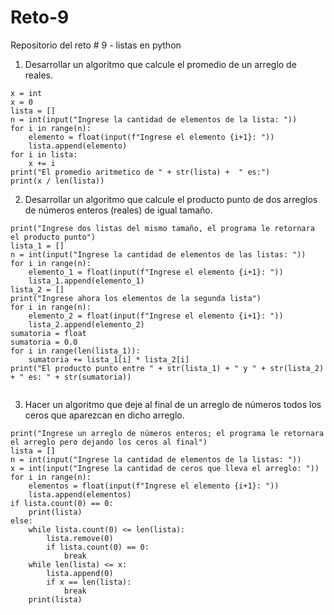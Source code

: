 # Reto-9
Repositorio del reto # 9 - listas en python 

1. Desarrollar un algoritmo que calcule el promedio de un arreglo de reales.
```pseudocode
x = int
x = 0
lista = []
n = int(input("Ingrese la cantidad de elementos de la lista: "))
for i in range(n):
	elemento = float(input(f"Ingrese el elemento {i+1}: "))
	lista.append(elemento)
for i in lista:
	x += i
print("El promedio aritmetico de " + str(lista) +  " es:")
print(x / len(lista))
```

2. Desarrollar un algoritmo que calcule el producto punto de dos arreglos de números enteros (reales) de igual tamaño.
```pseudocode
print("Ingrese dos listas del mismo tamaño, el programa le retornara el producto punto")
lista_1 = []
n = int(input("Ingrese la cantidad de elementos de las listas: "))
for i in range(n):
	elemento_1 = float(input(f"Ingrese el elemento {i+1}: "))
	lista_1.append(elemento_1)
lista_2 = []
print("Ingrese ahora los elementos de la segunda lista")
for i in range(n):
	elemento_2 = float(input(f"Ingrese el elemento {i+1}: "))
	lista_2.append(elemento_2)
sumatoria = float
sumatoria = 0.0
for i in range(len(lista_1)):
	sumatoria += lista_1[i] * lista_2[i]
print("El producto punto entre " + str(lista_1) + " y " + str(lista_2) + " es: " + str(sumatoria))
	
```

3. Hacer un algoritmo que deje al final de un arreglo de números todos los ceros que aparezcan en dicho arreglo.
```pseudocode
print("Ingrese un arreglo de números enteros; el programa le retornara el arreglo pero dejando los ceros al final")
lista = []
n = int(input("Ingrese la cantidad de elementos de la listas: "))
x = int(input("Ingrese la cantidad de ceros que lleva el arreglo: "))
for i in range(n):
	elementos = float(input(f"Ingrese el elemento {i+1}: "))
	lista.append(elementos)
if lista.count(0) == 0:
	print(lista)
else:
	while lista.count(0) <= len(lista):
		lista.remove(0)
		if lista.count(0) == 0:
			break
	while len(lista) <= x:
		lista.append(0)
		if x == len(lista):
			break
	print(lista)
	
```

